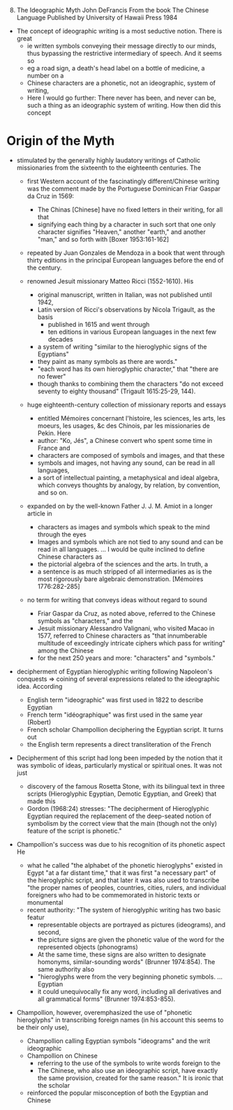 8. The Ideographic Myth
John DeFrancis
From the book The Chinese Language Published by University of Hawaii Press 1984

* The concept of ideographic writing is a most seductive notion. There is great
  * ie written symbols conveying their message directly to our minds, thus
    bypassing the restrictive intermediary of speech. And it seems so
  * eg a road sign, a death's head label on a bottle of medicine, a number on a
  * Chinese characters are a phonetic, not an ideographic, system of writing,
  * Here I would go further: There never has been, and never can be, such a
    thing as an ideographic system of writing. How then did this concept

# Origin of the Myth

* stimulated by the generally highly laudatory writings of
  Catholic missionaries from the sixteenth to the eighteenth centuries. The
  * first Western account of the fascinatingly different/Chinese writing was
    the comment made by the Portuguese Dominican Friar Gaspar da Cruz in 1569:
    * The Chinas [Chinese] have no fixed letters in their writing, for all that
    * signifying each thing by a character in such sort that one only character
      signifies "Heaven," another "earth," and another "man," and so forth with
      [Boxer 1953:161-162]
  * repeated by Juan Gonzales de Mendoza in a book that went through thirty
    editions in the principal European languages before the end of the century.
  * renowned Jesuit missionary Matteo Ricci (1552-1610). His
    * original manuscript, written in Italian, was not published until 1942,
    * Latin version of Ricci's observations by Nicola Trigault, as the basis
      * published in 1615 and went through
      * ten editions in various European languages in the next few decades
    * a system of writing "similar to the hieroglyphic signs of the Egyptians"
    * they paint as many symbols as there are words."
    * "each word has its own hieroglyphic character," that "there are no fewer"
    * though thanks to combining them the characters "do not exceed seventy to
      eighty thousand" (Trigault 1615:25-29, 144).

  * huge eighteenth-century collection of missionary reports and essays
    * entitled Mémoires concernant l'histoire, les sciences, les arts, les
      moeurs, les usages, &c des Chinois, par les missionaries de Pekin. Here
    * author: "Ko, Jés", a Chinese convert who spent some time in France and
    * characters are composed of symbols and images, and that these
    * symbols and images, not having any sound, can be read in all languages,
    * a sort of intellectual painting, a metaphysical and ideal algebra, which
      conveys thoughts by analogy, by relation, by convention, and so on.
  * expanded on by the well-known Father J. J. M. Amiot in a longer article in
    * characters as images and symbols which speak to the mind through the eyes
    * Images and symbols which are not tied to any sound and can be read in all
      languages. ... I would be quite inclined to define Chinese characters as
    * the pictorial algebra of the sciences and the arts. In truth, a
    * a sentence is as much stripped of all intermediaries as is the most
      rigorously bare algebraic demonstration. [Mémoires 1776:282-285]
  * no term for writing that conveys ideas without regard to sound
    * Friar Gaspar da Cruz, as noted above, referred to the Chinese symbols as
      "characters," and the
    * Jesuit missionary Alessandro Valignani, who visited Macao in 1577,
      referred to Chinese characters as "that innumberable multitude of
      exceedingly intricate ciphers which pass for writing" among the Chinese
    * for the next 250 years and more: "characters" and "symbols."

* decipherment of Egyptian hieroglyphic writing following Napoleon's conquests
  => coining of several expressions related to the ideographic idea. According
  * English term "ideographic" was first used in 1822 to describe Egyptian
  * French term "idéographique" was first used in the same year (Robert)
  * French scholar Champollion deciphering the Egyptian script. It turns out
  * the English term represents a direct transliteration of the French

* Decipherment of this script had long been impeded by the notion that it was
  symbolic of ideas, particularly mystical or spiritual ones. It was not just
  * discovery of the famous Rosetta Stone, with its bilingual text in three
    scripts (Hieroglyphic Egyptian, Demotic Egyptian, and Greek) that made this
  * Gordon (1968:24) stresses: "The decipherment of Hieroglyphic Egyptian
    required the replacement of the deep-seated notion of symbolism by the
    correct view that the main (though not the only) feature of the script is
    phonetic."

* Champollion's success was due to his recognition of its phonetic aspect He
  * what he called "the alphabet of the phonetic hieroglyphs" existed in Egypt
    "at a far distant time," that it was first "a necessary part" of the
    hieroglyphic script, and that later it was also used to transcribe "the
    proper names of peoples, countries, cities, rulers, and individual
    foreigners who had to be commemorated in historic texts or monumental
  * recent authority: "The system of hieroglyphic writing has two basic featur
    * representable objects are portrayed as pictures (ideograms), and second,
    * the picture signs are given the phonetic value of the word for the
      represented objects (phonograms)
    * At the same time, these signs are also written to designate homonyms,
      similar-sounding words" (Brunner 1974:854). The same authority also
    * "hieroglyphs were from the very beginning phonetic symbols.  ... Egyptian
    * it could unequivocally fix any word, including all derivatives and all
      grammatical forms" (Brunner 1974:853-855).

* Champollion, however, overemphasized the use of "phonetic hieroglyphs" in
  transcribing foreign names (in his account this seems to be their only use),
  * Champollion calling Egyptian symbols "ideograms" and the writ ideographic
  * Champollion on Chinese
    * referring to the use of the symbols to write words foreign to the
    * The Chinese, who also use an ideographic script, have exactly the same
      provision, created for the same reason." It is ironic that the scholar
  * reinforced the popular misconception of both the Egyptian and Chinese
